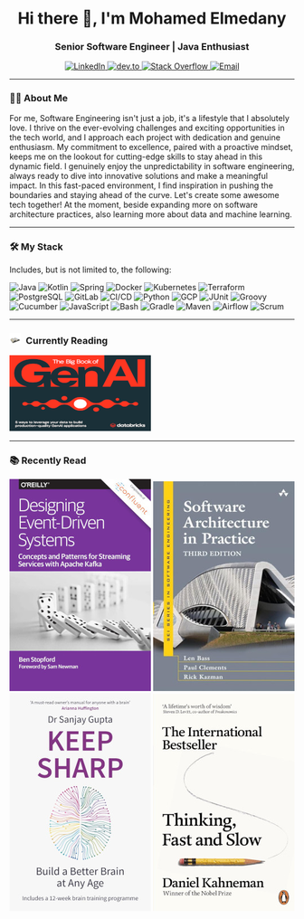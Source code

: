 <h1 style="text-align: center;">Hi there 👋, I'm Mohamed Elmedany</h1>
<h3 style="text-align: center;">Senior Software Engineer | Java Enthusiast</h3>

<p style="text-align: center;">
  <a href="https://www.linkedin.com/in/melmedany/" target="_blank">
    <img src="https://img.shields.io/badge/-LinkedIn-blue?style=flat-square&logo=linkedin" alt="LinkedIn"/>
  </a>
  <a href="https://dev.to/melmedany" target="_blank">
    <img src="https://img.shields.io/badge/-dev.to-0A0A0A?style=flat-square&logo=dev.to" alt="dev.to"/>
  </a>
  <a href="https://stackoverflow.com/users/7881130" target="_blank">
    <img src="https://img.shields.io/badge/-Stack%20Overflow-FE7A16?style=flat-square&logo=stack-overflow" alt="Stack Overflow"/>
  </a>
  <a href="mailto:mo.elmedany@gmail.com" target="_blank">
    <img src="https://img.shields.io/badge/-Email-D14836?style=flat-square&logo=gmail&logoColor=white" alt="Email"/>
  </a>
</p>

---

### 👨‍💻 About Me

For me, Software Engineering isn't just a job, it's a lifestyle that I absolutely love. I thrive on the ever-evolving challenges and exciting opportunities in the tech world, and I approach each project with dedication and genuine enthusiasm. My commitment to excellence, paired with a proactive mindset, keeps me on the lookout for cutting-edge skills to stay ahead in this dynamic field.
I genuinely enjoy the unpredictability in software engineering, always ready to dive into innovative solutions and make a meaningful impact. In this fast-paced environment, I find inspiration in pushing the boundaries and staying ahead of the curve. Let's create some awesome tech together!
At the moment, beside expanding more on software architecture practices, also learning more about data and machine learning.

---

### 🛠️ My Stack

Includes, but is not limited to, the following:

![Java](https://img.shields.io/badge/-Java-007396?style=flat-square&logo=java)
![Kotlin](https://img.shields.io/badge/-Kotlin-0095D5?style=flat-square&logo=kotlin)
![Spring](https://img.shields.io/badge/-Spring-6DB33F?style=flat-square&logo=spring)
![Docker](https://img.shields.io/badge/-Docker-2496ED?style=flat-square&logo=docker)
![Kubernetes](https://img.shields.io/badge/-Kubernetes-326CE5?style=flat-square&logo=kubernetes)
![Terraform](https://img.shields.io/badge/-Terraform-623CE4?style=flat-square&logo=terraform)
![PostgreSQL](https://img.shields.io/badge/-PostgreSQL-336791?style=flat-square&logo=postgresql)
![GitLab](https://img.shields.io/badge/-GitLab-FC6D26?style=flat-square&logo=gitlab)
![CI/CD](https://img.shields.io/badge/-CI%2FCD-00ADD8?style=flat-square&logo=continuous-integration)
![Python](https://img.shields.io/badge/-Python-3776AB?style=flat-square&logo=python)
![GCP](https://img.shields.io/badge/-GCP-4285F4?style=flat-square&logo=google-cloud)
![JUnit](https://img.shields.io/badge/-JUnit-25A162?style=flat-square&logo=junit5)
![Groovy](https://img.shields.io/badge/-Groovy-4298B8?style=flat-square&logo=apache-groovy)
![Cucumber](https://img.shields.io/badge/-Cucumber-23D96C?style=flat-square&logo=cucumber)
![JavaScript](https://img.shields.io/badge/-JavaScript-F7DF1E?style=flat-square&logo=javascript)
![Bash](https://img.shields.io/badge/-Bash-4EAA25?style=flat-square&logo=gnu-bash)
![Gradle](https://img.shields.io/badge/-Gradle-02303A?style=flat-square&logo=gradle)
![Maven](https://img.shields.io/badge/-Maven-C71A36?style=flat-square&logo=apache-maven)
![Airflow](https://img.shields.io/badge/-Airflow-017CEE?style=flat-square&logo=apache-airflow)
![Scrum](https://img.shields.io/badge/-Scrum-6DB33F?style=flat-square&logo=scrum)

[//]: # (---)

[//]: # ()
[//]: # (### 📜 Certifications)

[//]: # ()
[//]: # (- Certified Scrum Master &#40;CSM&#41;)

[//]: # (- Oracle Certified Professional, Java SE 11 Developer)

[//]: # (- Google Cloud Professional Data Engineer)

[//]: # (- Docker Certified Associate &#40;DCA&#41;)

[//]: # (- Kubernetes Certified Application Developer &#40;CKAD&#41;)

---

### <img src="static/img/reading.gif" alt="Currently Reading" width="20" height="20" style="margin-right: 5px;"/> Currently Reading
![The Big Book of Generative AI](static/img/250/1716313051028.png)


---

### 📚 Recently Read
![Designing Event-Driven Systems](static/img/250/39793332.jpg)
![Software Architecture in Practice](static/img/250/615FvRR9.jpg)
![Keep Sharp: Build a Better Brain](static/img/250/7771200.jpg)
![Thinking, Fast and Slow](static/img/250/7811200.jpg)

